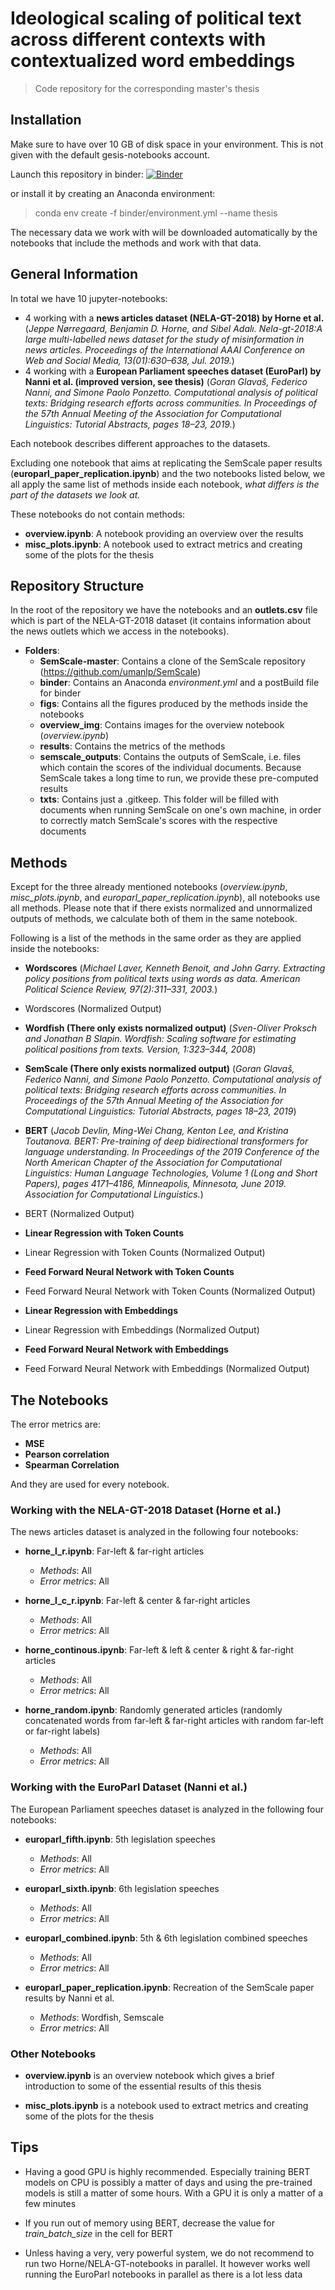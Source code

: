 # Ideological scaling of political text across different contexts with contextualized word embeddings
> Code repository for the corresponding master's thesis


## Installation

Make sure to have over 10 GB of disk space in your environment. This is not given with the default gesis-notebooks account.

Launch this repository in binder:
[![Binder](https://notebooks.gesis.org/binder/badge_logo.svg)](https://notebooks.gesis.org/binder/v2/gh/coded33/thesis/master)

or install it by creating an Anaconda environment:
> conda env create -f binder/environment.yml --name thesis

The necessary data we work with will be downloaded automatically by the notebooks that include the methods and work with that data.

## General Information

In total we have 10 jupyter-notebooks:
- 4 working with a **news articles dataset (NELA-GT-2018) by Horne et al.** (*Jeppe Nørregaard, Benjamin D. Horne, and Sibel Adalı.  Nela-gt-2018:A large multi-labelled news dataset for the study of misinformation in news articles. Proceedings of the International AAAI Conference on Web and Social Media, 13(01):630–638, Jul. 2019.*)
- 4 working with a **European Parliament speeches dataset (EuroParl) by Nanni et al. (improved version, see thesis)** (*Goran Glavaš, Federico Nanni, and Simone Paolo Ponzetto.  Computational analysis of political texts:  Bridging research efforts across communities.  In Proceedings of the 57th Annual Meeting of the Association for Computational Linguistics: Tutorial Abstracts, pages 18–23, 2019.*)



Each notebook describes different approaches to the datasets. 

Excluding one notebook that aims at replicating the SemScale paper results (**europarl_paper_replication.ipynb**) and the two notebooks listed below, we all apply the same list of methods inside each notebook, *what differs is the part of the datasets we look at.*

These notebooks do not contain methods:
- **overview.ipynb**: A notebook providing an overview over the results
- **misc_plots.ipynb**: A notebook used to extract metrics and creating some of the plots for the thesis


## Repository Structure
In the root of the repository we have the notebooks and an **outlets.csv** file which is part of the NELA-GT-2018 dataset (it contains information about the news outlets which we access in the notebooks).
- __Folders__:
    - **SemScale-master**: Contains a clone of the SemScale repository (https://github.com/umanlp/SemScale)
    - **binder**: Contains an Anaconda *environment.yml* and a postBuild file for binder
    - **figs**: Contains all the figures produced by the methods inside the notebooks
    - **overview_img**: Contains images for the overview notebook (*overview.ipynb*)
    - **results**: Contains the metrics of the methods
    - **semscale_outputs**: Contains the outputs of SemScale, i.e. files which contain the scores of the individual documents. Because SemScale takes a long time to run, we provide these pre-computed results
    - **txts**: Contains just a .gitkeep. This folder will be filled with documents when running SemScale on one's own machine, in order to correctly match SemScale's scores with the respective documents
    
## Methods

Except for the three already mentioned notebooks (*overview.ipynb*, *misc_plots.ipynb*, and *europarl_paper_replication.ipynb*), all notebooks use all methods. Please note that if there exists normalized and unnormalized outputs of methods, we calculate both of them in the same notebook.

Following is a list of the methods in the same order as they are applied inside the notebooks:



- **Wordscores**
(*Michael Laver, Kenneth Benoit, and John Garry.  Extracting policy positions from political texts using words as data. American Political Science Review, 97(2):311–331, 2003.*)

- Wordscores (Normalized Output)


- **Wordfish (There only exists normalized output)**
(*Sven-Oliver Proksch and Jonathan B Slapin. Wordfish: Scaling software for estimating political positions from texts. Version, 1:323–344, 2008*)


- **SemScale (There only exists normalized output)**
(*Goran Glavaš, Federico Nanni, and Simone Paolo Ponzetto. Computational analysis of political texts: Bridging research efforts across communities.  In Proceedings of the 57th Annual Meeting of the Association for Computational Linguistics: Tutorial Abstracts, pages 18–23, 2019*)


- **BERT**
(*Jacob  Devlin,  Ming-Wei  Chang,  Kenton  Lee,  and  Kristina  Toutanova. BERT: Pre-training of deep bidirectional transformers for language understanding.  In Proceedings of the 2019 Conference of the North American Chapter of the Association for Computational Linguistics:  Human Language Technologies,  Volume  1  (Long  and  Short  Papers),  pages  4171–4186,  Minneapolis, Minnesota, June 2019. Association for Computational Linguistics.*)
- BERT (Normalized Output)


- **Linear Regression with Token Counts**

- Linear Regression with Token Counts (Normalized Output)


- **Feed Forward Neural Network with Token Counts**

- Feed Forward Neural Network with Token Counts (Normalized Output)



- **Linear Regression with Embeddings**

- Linear Regression with Embeddings (Normalized Output)



- **Feed Forward Neural Network with Embeddings**

- Feed Forward Neural Network with Embeddings (Normalized Output)

## The Notebooks

The error metrics are:
- **MSE**
- **Pearson correlation**
- **Spearman Correlation**

And they are used for every notebook.

### Working with the NELA-GT-2018 Dataset (Horne et al.)

The news articles dataset is analyzed in the following four notebooks:

- **horne_l_r.ipynb**: Far-left \& far-right articles 
    - *Methods*: All
    - *Error metrics*: All

- **horne_l_c_r.ipynb**: Far-left \& center \& far-right articles
    - *Methods*: All
    - *Error metrics*: All

- **horne_continous.ipynb**: Far-left \& left \& center \& right \& far-right articles 
    - *Methods*: All
    - *Error metrics*: All

- **horne_random.ipynb**: Randomly generated articles (randomly concatenated words from far-left & far-right articles with random far-left or far-right labels)
    - *Methods*: All
    - *Error metrics*: All


### Working with the EuroParl Dataset (Nanni et al.)
The European Parliament speeches dataset is analyzed in the following four notebooks:

- **europarl_fifth.ipynb**: 5th legislation speeches
    - *Methods*: All
    - *Error metrics*: All

- **europarl_sixth.ipynb**: 6th legislation speeches
    - *Methods*: All
    - *Error metrics*: All

- **europarl_combined.ipynb**: 5th \& 6th legislation combined speeches
    - *Methods*: All
    - *Error metrics*: All

- **europarl_paper_replication.ipynb**:  Recreation of the SemScale paper results by Nanni et al.
    - *Methods*: Wordfish, Semscale
    - *Error metrics*: All
    

### Other Notebooks
- **overview.ipynb** is an overview notebook which gives a brief introduction to some of the essential results of this thesis

- **misc_plots.ipynb** is a notebook used to extract metrics and creating some of the plots for the thesis


## Tips
- Having a good GPU is highly recommended. Especially training BERT models on CPU is possibly a matter of days and using the pre-trained models is still a matter of some hours. With a GPU it is only a matter of a few minutes

- If you run out of memory using BERT, decrease the value for *train_batch_size* in the cell for BERT

- Unless having a very, very powerful system, we do not recommend to run two Horne/NELA-GT-notebooks in parallel. It however works well running the EuroParl notebooks in parallel as there is a lot less data
